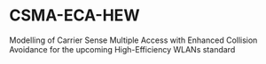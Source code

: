 CSMA-ECA-HEW
============

Modelling of Carrier Sense Multiple Access with Enhanced Collision Avoidance for the upcoming High-Efficiency WLANs standard
